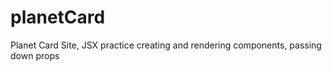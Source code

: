 # planetCard
 Planet Card Site, JSX practice creating and rendering components, passing down  props
